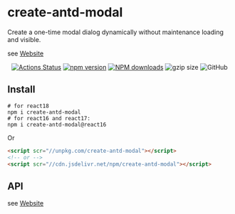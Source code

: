 # create-antd-modal

Create a one-time modal dialog dynamically without maintenance loading and visible.

see [Website](https://bowencool.github.io/create-antd-modal/)

<p align="center">
  <a href='https://github.com/bowencool/create-antd-modal/actions/workflows/gh-pages.yml'><img src='https://github.com/bowencool/create-antd-modal/actions/workflows/gh-pages.yml/badge.svg' alt='Actions Status' /></a>
  <!-- <a href='https://coveralls.io/github/bowencool/create-antd-modal?branch=main'><img src='https://coveralls.io/repos/github/bowencool/create-antd-modal/badge.svg?branch=main' alt='Coverage Status' /></a> -->
  <a href="https://www.npmjs.com/package/create-antd-modal"><img src="https://img.shields.io/npm/v/create-antd-modal.svg?style=flat-square" alt="npm version" /></a>
  <!-- <a href="https://www.npmjs.com/package/create-antd-modal"><img src="https://img.shields.io/npm/dt/create-antd-modal.svg?style=flat-square" alt="npm downloads" /></a> -->
  <a target="_blank" rel="noopener noreferrer" href="https://npmjs.org/package/create-antd-modal"><img src="https://img.shields.io/npm/dm/create-antd-modal.svg?style=flat" alt="NPM downloads"></a>
  <img src="https://img.badgesize.io/https:/cdn.jsdelivr.net/npm/create-antd-modal/dist/umd/create-antd-modal.min.js?label=gzip%20size&amp;compression=gzip" alt="gzip size">
  <img src="https://img.shields.io/github/license/bowencool/create-antd-modal" alt="GitHub">
</p>

## Install

```
# for react18
npm i create-antd-modal
# for react16 and react17:
npm i create-antd-modal@react16
```

Or

```html
<script scr="//unpkg.com/create-antd-modal"></script>
<!-- or -->
<script scr="//cdn.jsdelivr.net/npm/create-antd-modal"></script>
```

## API

see [Website](https://bowencool.github.io/create-antd-modal/)

